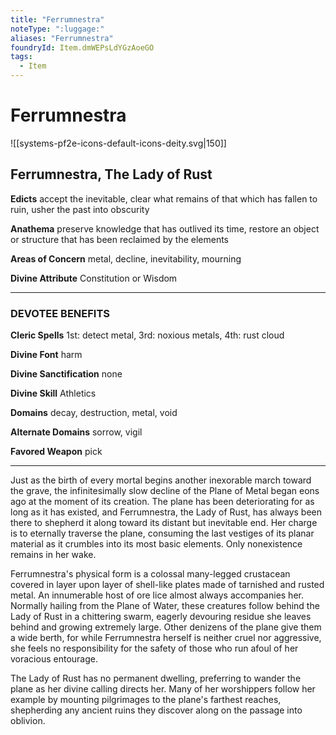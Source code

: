 ```yaml
---
title: "Ferrumnestra"
noteType: ":luggage:"
aliases: "Ferrumnestra"
foundryId: Item.dmWEPsLdYGzAoeGO
tags:
  - Item
---
```


# Ferrumnestra
![[systems-pf2e-icons-default-icons-deity.svg|150]]

## **Ferrumnestra**, The Lady of Rust

**Edicts** accept the inevitable, clear what remains of that which has fallen to ruin, usher the past into obscurity

**Anathema** preserve knowledge that has outlived its time, restore an object or structure that has been reclaimed by the elements

**Areas of Concern** metal, decline, inevitability, mourning

**Divine Attribute** Constitution or Wisdom

* * *

### **DEVOTEE BENEFITS**

**Cleric Spells** 1st: detect metal, 3rd: noxious metals, 4th: rust cloud

**Divine Font** harm

**Divine Sanctification** none

**Divine Skill** Athletics

**Domains** decay, destruction, metal, void

**Alternate Domains** sorrow, vigil

**Favored Weapon** pick

* * *

Just as the birth of every mortal begins another inexorable march toward the grave, the infinitesimally slow decline of the Plane of Metal began eons ago at the moment of its creation. The plane has been deteriorating for as long as it has existed, and Ferrumnestra, the Lady of Rust, has always been there to shepherd it along toward its distant but inevitable end. Her charge is to eternally traverse the plane, consuming the last vestiges of its planar material as it crumbles into its most basic elements. Only nonexistence remains in her wake.

Ferrumnestra's physical form is a colossal many-legged crustacean covered in layer upon layer of shell-like plates made of tarnished and rusted metal. An innumerable host of ore lice almost always accompanies her. Normally hailing from the Plane of Water, these creatures follow behind the Lady of Rust in a chittering swarm, eagerly devouring residue she leaves behind and growing extremely large. Other denizens of the plane give them a wide berth, for while Ferrumnestra herself is neither cruel nor aggressive, she feels no responsibility for the safety of those who run afoul of her voracious entourage.

The Lady of Rust has no permanent dwelling, preferring to wander the plane as her divine calling directs her. Many of her worshippers follow her example by mounting pilgrimages to the plane's farthest reaches, shepherding any ancient ruins they discover along on the passage into oblivion.
